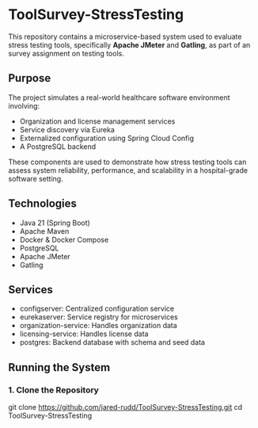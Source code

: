 # ToolSurvey-StressTesting

This repository contains a microservice-based system used to evaluate stress testing tools, specifically **Apache JMeter** and **Gatling**, as part of an survey assignment on testing tools.

## Purpose

The project simulates a real-world healthcare software environment involving:
- Organization and license management services
- Service discovery via Eureka
- Externalized configuration using Spring Cloud Config
- A PostgreSQL backend

These components are used to demonstrate how stress testing tools can assess system reliability, performance, and scalability in a hospital-grade software setting.

## Technologies

- Java 21 (Spring Boot)
- Apache Maven
- Docker & Docker Compose
- PostgreSQL
- Apache JMeter
- Gatling

## Services

- configserver: Centralized configuration service
- eurekaserver: Service registry for microservices
- organization-service: Handles organization data
- licensing-service: Handles license data
- postgres: Backend database with schema and seed data

## Running the System

### 1. Clone the Repository

git clone https://github.com/jared-rudd/ToolSurvey-StressTesting.git
cd ToolSurvey-StressTesting
